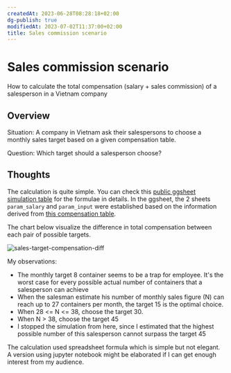 ```yaml
---
createdAt: 2023-06-28T08:28:18+02:00
dg-publish: true
modifiedAt: 2023-07-02T11:37:00+02:00
title: Sales commission scenario
---
```


# Sales commission scenario

How to calculate the total compensation (salary + sales commission) of a salesperson in a Vietnam company

## Overview

Situation: A company in Vietnam ask their salespersons to choose a monthly sales target based on a given compensation table.

Question: Which target should a salesperson choose?

## Thoughts

The calculation is quite simple. You can check this [public ggsheet simulation table](https://docs.google.com/spreadsheets/d/1vp6-_2dE4raeym03sYPakXQfrSXLxJRVntI9yuN23SE/edit?usp=sharing) for the formulae in details. In the ggsheet, the 2 sheets `param_salary` and `param_input` were established based on the information derived from [this compensation table](https://app.box.com/s/9q6n3e7a1b7fwdqlf3c99wizh66k3jf7).

The chart below visualize the difference in total compensation between each pair of possible targets.

![sales-target-compensation-diff](https://ik.imagekit.io/casa/h7b-dendron/20230701_sales-target-compensation-diff_BZGK0uLSB.svg?updatedAt=1688179752735)

My observations:
- The monthly target 8 container seems to be a trap for employee. It's the worst case for every possible actual number of containers that a salesperson can achieve
- When the salesman estimate his number of monthly sales figure (N) can reach up to 27 containers per month, the target 15 is the optimal choice.
- When 28 <= N <= 38, choose the target 30.
- When N > 38, choose the target 45
- I stopped the simulation from here, since I estimated that the highest possible number of this salesperson cannot surpass the target 45

The calculation used spreadsheet formula which is simple but not elegant. A version using jupyter notebook might be elaborated if I can get enough interest from my audience.